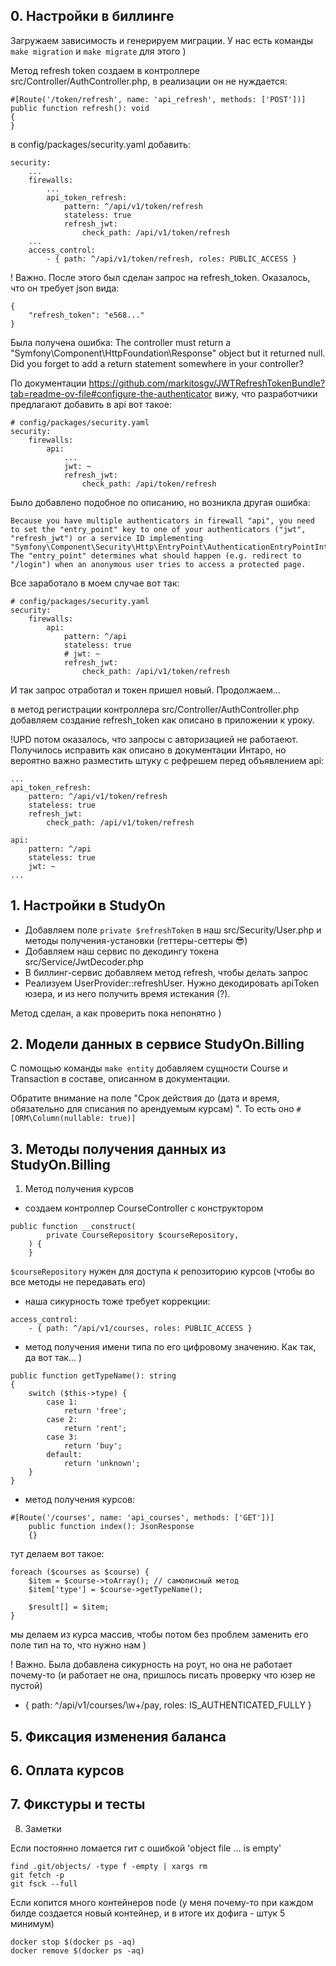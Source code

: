 ## 0. Настройки в биллинге
Загружаем зависимость и генерируем миграции. У нас есть команды `make migration` и `make migrate` для этого )

Метод refresh token создаем в контроллере src/Controller/AuthController.php, в реализации он не нуждается:
```
#[Route('/token/refresh', name: 'api_refresh', methods: ['POST'])]
public function refresh(): void
{
}
```


в config/packages/security.yaml добавить:
```
security:
    ...
    firewalls:
        ...
        api_token_refresh:
            pattern: ^/api/v1/token/refresh
            stateless: true
            refresh_jwt:
                check_path: /api/v1/token/refresh
    ...
    access_control:
        - { path: ^/api/v1/token/refresh, roles: PUBLIC_ACCESS }
```
! Важно. После этого был сделан запрос на refresh_token. Оказалось, что он требует json вида:
```
{
    "refresh_token": "e568..."
}
```
Была получена ошибка: The controller must return a \"Symfony\\Component\\HttpFoundation\\Response\" object but it returned null. Did you forget to add a return statement somewhere in your controller?

По документации https://github.com/markitosgv/JWTRefreshTokenBundle?tab=readme-ov-file#configure-the-authenticator вижу, что разработчики предлагают добавить в api вот такое:
```
# config/packages/security.yaml
security:
    firewalls:
        api:
            ...
            jwt: ~
            refresh_jwt:
                check_path: /api/token/refresh
```
Было добавлено подобное по описанию, но возникла другая ошибка:
```
Because you have multiple authenticators in firewall "api", you need to set the "entry_point" key to one of your authenticators ("jwt", "refresh_jwt") or a service ID implementing "Symfony\Component\Security\Http\EntryPoint\AuthenticationEntryPointInterface". The "entry_point" determines what should happen (e.g. redirect to "/login") when an anonymous user tries to access a protected page.
```
Все заработало в моем случае вот так:
```
# config/packages/security.yaml
security:
    firewalls:
        api:
            pattern: ^/api
            stateless: true
            # jwt: ~
            refresh_jwt:
                check_path: /api/v1/token/refresh
```
И так запрос отработал и токен пришел новый. Продолжаем...

в метод регистрации контроллера src/Controller/AuthController.php добавляем создание refresh_token как описано в приложении к уроку. 

!UPD потом оказалось, что запросы с авторизацией не работаеют. Получилось исправить как описано в документации Интаро, но вероятно важно разместить штуку с рефрешем перед объявлением api:
```
...
api_token_refresh:
    pattern: ^/api/v1/token/refresh
    stateless: true
    refresh_jwt:
        check_path: /api/v1/token/refresh

api:
    pattern: ^/api
    stateless: true
    jwt: ~
...
```

## 1. Настройки в StudyOn

- Добавляем поле `private $refreshToken` в наш src/Security/User.php и методы получения-установки (геттеры-сеттеры 😎)
- Добавляем наш сервис по декодингу токена src/Service/JwtDecoder.php
- В биллинг-сервис добавляем метод refresh, чтобы делать запрос
- Реализуем UserProvider::refreshUser. Нужно декодировать apiToken юзера, и из него получить время истекания (?).

Метод сделан, а как проверить пока непонятно )

## 2. Модели данных в сервисе StudyOn.Billing
С помощью команды `make entity` добавляем сущности Course и Transaction в составе, описанном в документации.

Обратите внимание на поле "Срок действия до (дата и время, обязательно для списания по арендуемым курсам)
". То есть оно `#[ORM\Column(nullable: true)]`

## 3. Методы получения данных из StudyOn.Billing
1. Метод получения курсов
- создаем контроллер CourseController с конструктором 
```
public function __construct(
        private CourseRepository $courseRepository,
    ) {
    }
```
`$courseRepository` нужен для доступа к репозиторию курсов (чтобы во все методы не передавать его)
- наша сикурность тоже требует коррекции:
```
access_control:
    - { path: ^/api/v1/courses, roles: PUBLIC_ACCESS }
```
- метод получения имени типа по его цифровому значению. Как так, да вот так... )
```
public function getTypeName(): string
{
    switch ($this->type) {
        case 1:
            return 'free';
        case 2:
            return 'rent';
        case 3:
            return 'buy';
        default:
            return 'unknown';
    }
}
```
- метод получения курсов:
```
#[Route('/courses', name: 'api_courses', methods: ['GET'])]
    public function index(): JsonResponse
    {}
```
тут делаем вот такое:
```
foreach ($courses as $course) {
    $item = $course->toArray(); // самописный метод
    $item['type'] = $course->getTypeName();

    $result[] = $item;
}
```
мы делаем из курса массив, чтобы потом без проблем заменить его поле тип на то, что нужно нам )


! Важно. Была добавлена сикурность на роут, но она не работает почему-то (и работает не она, пришлось писать проверку что юзер не пустой)
- { path: ^/api/v1/courses/\w+/pay, roles: IS_AUTHENTICATED_FULLY }
## 5. Фиксация изменения баланса


## 6. Оплата курсов

## 7. Фикстуры и тесты


8. Заметки

Если постоянно ломается гит c ошибкой 'object file ... is empty'
```
find .git/objects/ -type f -empty | xargs rm
git fetch -p
git fsck --full
```

Если копится много контейнеров node (у меня почему-то при каждом билде создается новый контейнер, и в итоге их дофига - штук 5 минимум)
```
docker stop $(docker ps -aq)
docker remove $(docker ps -aq)
```